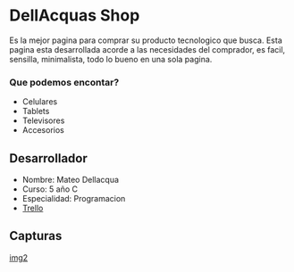 # DellAcquas Shop

Es la mejor pagina para comprar su producto tecnologico que busca. Esta pagina esta desarrollada acorde a las necesidades del comprador, es facil, sensilla, minimalista, todo lo bueno en una sola pagina.

### Que podemos encontar?

* Celulares
* Tablets
* Televisores
* Accesorios

## Desarrollador
* Nombre: Mateo Dellacqua
* Curso: 5 año C
* Especialidad: Programacion
* [Trello](https://trello.com/b/kKRK6bQI/dellacquas-shop)
## Capturas
[img2] 

[img1]: https://github.com/teodc888/Proyecto-Final-Programacion/blob/master/gitP.png
[img2]: /ruta/a/la/imagen2.jpg "Título alternativo"

